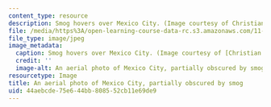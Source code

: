 ```yaml
---
content_type: resource
description: Smog hovers over Mexico City. (Image courtesy of Christian Figenschou.)
file: /media/https%3A/open-learning-course-data-rc.s3.amazonaws.com/11-364-international-environmental-negotiation-fall-2010/44aebcde75e644bb808552cb11e69de9_11-364f10-th.jpg
file_type: image/jpeg
image_metadata:
  caption: Smog hovers over Mexico City. (Image courtesy of [Christian Figenschou](http://www.figen.com/).)
  credit: ''
  image-alt: An aerial photo of Mexico City, partially obscured by smog.
resourcetype: Image
title: An aerial photo of Mexico City, partially obscured by smog
uid: 44aebcde-75e6-44bb-8085-52cb11e69de9
---
```

